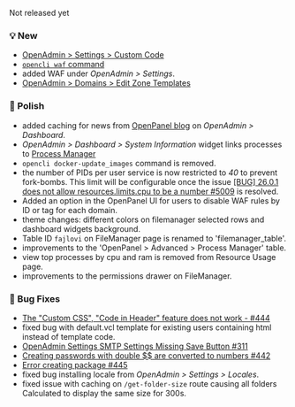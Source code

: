 Not released yet

### 💡 New
- [OpenAdmin > Settings > Custom Code](/docs/admin/settings/custom_code/)
- [`opencli waf` command](https://dev.openpanel.com/cli/waf.html)
- added WAF under *OpenAdmin > Settings*.
- [OpenAdmin > Domains > Edit Zone Templates](/docs/admin/domains/dns_templates/)

### 💅 Polish
- added caching for news from [OpenPanel blog](https://openpanel.com/blog) on *OpenAdmin > Dashboard*.
- *OpenAdmin > Dashboard > System Information* widget links processes to [Process Manager](/docs/admin/server/process_manager/)
- `opencli docker-update_images` command is removed.
- the number of PIDs per user service is now restricted to *40* to prevent fork-bombs. This limit will be configurable once the issue [[BUG] 26.0.1 does not allow resources.limits.cpu to be a number #5009](https://github.com/docker/cli/issues/5009) is resolved.
- Added an option in the OpenPanel UI for users to disable WAF rules by ID or tag for each domain.
- theme changes: different colors on filemanager selected rows and dashboard widgets background.
- Table ID `fajlovi` on FileManager page is renamed to 'filemanager_table'.
- improvements to the 'OpenPanel > Advanced > Process Manager' table.
- view top processes by cpu and ram is removed from Resource Usage page.
- improvements to the permissions drawer on FileManager.

### 🐛 Bug Fixes
- [The "Custom CSS", "Code in Header" feature does not work - #444](https://github.com/stefanpejcic/OpenPanel/issues/444)
- fixed bug with default.vcl template for existing users containing html instead of template code.
- [OpenAdmin Settings SMTP Settings Missing Save Button #311](https://github.com/stefanpejcic/OpenPanel/issues/311)
- [Creating passwords with double $$ are converted to numbers #442](https://github.com/stefanpejcic/OpenPanel/issues/442)
- [Error creating package #445](https://github.com/stefanpejcic/OpenPanel/issues/445)
- fixed bug installing locale from *OpenAdmin > Settings > Locales*.
- fixed issue with caching on `/get-folder-size` route causing all folders Calculated to display the same size for 300s.
